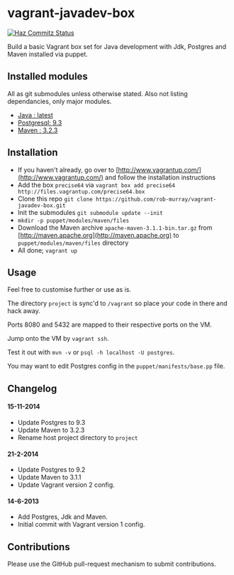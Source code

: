 vagrant-javadev-box
================

[![Haz Commitz Status](http://haz-commitz.herokuapp.com/repos/rob-murray/vagrant-javadev-box.svg)](http://haz-commitz.herokuapp.com/repos/rob-murray/vagrant-javadev-box)

Build a basic Vagrant box set for Java development with Jdk, Postgres and Maven installed via puppet.


## Installed modules

All as git submodules unless otherwise stated. Also not listing dependancies, only major modules.

* [Java : latest](https://github.com/puppetlabs/puppetlabs-java)
* [Postgresql: 9.3](https://github.com/puppetlabs/puppet-postgresql)
* [Maven : 3.2.3](https://github.com/7terminals/puppet-maven)


## Installation

* If you haven't already, go over to [http://www.vagrantup.com/](http://www.vagrantup.com/) and follow the installation instructions
* Add the box `precise64` via `vagrant box add precise64 http://files.vagrantup.com/precise64.box`
* Clone this repo `git clone https://github.com/rob-murray/vagrant-javadev-box.git`
* Init the submodules `git submodule update --init`
* `mkdir -p puppet/modules/maven/files`
* Download the Maven archive `apache-maven-3.1.1-bin.tar.gz` from [http://maven.apache.org](http://maven.apache.org) to `puppet/modules/maven/files` directory
* All done; `vagrant up`


## Usage

Feel free to customise further or use as is.

The directory `project` is sync'd to `/vagrant` so place your code in there and hack away.

Ports 8080 and 5432 are mapped to their respective ports on the VM.

Jump onto the VM by `vagrant ssh`.

Test it out with `mvn -v` or `psql -h localhost -U postgres`.

You may want to edit Postgres config in the `puppet/manifests/base.pp` file.


## Changelog

#### 15-11-2014

* Update Postgres to 9.3
* Update Maven to 3.2.3
* Rename host project directory to `project`

#### 21-2-2014

* Update Postgres to 9.2
* Update Maven to 3.1.1
* Update Vagrant version 2 config.

#### 14-6-2013

* Add Postgres, Jdk and Maven.
* Initial commit with Vagrant version 1 config.


## Contributions

Please use the GitHub pull-request mechanism to submit contributions.
